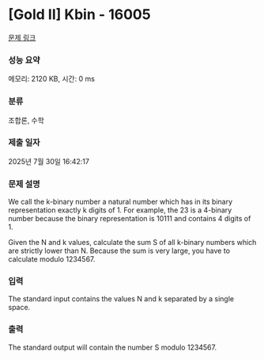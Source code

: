 # [Gold II] Kbin - 16005 

[문제 링크](https://www.acmicpc.net/problem/16005) 

### 성능 요약

메모리: 2120 KB, 시간: 0 ms

### 분류

조합론, 수학

### 제출 일자

2025년 7월 30일 16:42:17

### 문제 설명

<p>We call the k-binary number a natural number which has in its binary representation exactly k digits of 1. For example, the 23 is a 4-binary number because the binary representation is 10111 and contains 4 digits of 1.</p>

<p>Given the N and k values, calculate the sum S of all k-binary numbers which are strictly lower than N. Because the sum is very large, you have to calculate modulo 1234567.</p>

### 입력 

 <p>The standard input contains the values N and k separated by a single space.</p>

### 출력 

 <p>The standard output will contain the number S modulo 1234567.</p>

